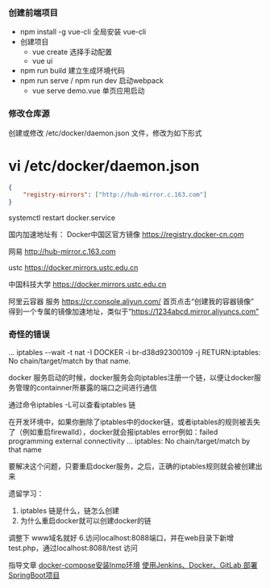 ### 创建前端项目

- npm install -g vue-cli  全局安装 vue-cli
- 创建项目
    - vue create <project-name>  选择手动配置
    - vue ui
- npm run build 建立生成环境代码
- npm run serve  /  npm run dev 启动webpack
  - vue serve demo.vue 单页应用启动

### 修改仓库源
创建或修改 /etc/docker/daemon.json 文件，修改为如下形式

# vi /etc/docker/daemon.json
```json
{
    "registry-mirrors": ["http://hub-mirror.c.163.com"]
}
```
systemctl restart docker.service

国内加速地址有：
Docker中国区官方镜像
https://registry.docker-cn.com

网易
http://hub-mirror.c.163.com

ustc 
https://docker.mirrors.ustc.edu.cn

中国科技大学
https://docker.mirrors.ustc.edu.cn

阿里云容器  服务
https://cr.console.aliyun.com/
首页点击“创建我的容器镜像”  得到一个专属的镜像加速地址，类似于“https://1234abcd.mirror.aliyuncs.com”



### 奇怪的错误

... iptables --wait -t nat -I DOCKER -i br-d38d92300109 -j RETURN:iptables: No chain/target/match by that name.

docker 服务启动的时候，docker服务会向iptables注册一个链，以便让docker服务管理的containner所暴露的端口之间进行通信

通过命令iptables -L可以查看iptables 链

 

在开发环境中，如果你删除了iptables中的docker链，或者iptables的规则被丢失了（例如重启firewalld），docker就会报iptables error例如：failed programming external connectivity … iptables: No chain/target/match by that name

要解决这个问题，只要重启docker服务，之后，正确的iptables规则就会被创建出来

遗留学习：
1. iptables 链是什么，链怎么创建
2. 为什么重启docker就可以创建docker的链


调整下 www域名就好
6.访问localhost:8088端口，并在web目录下新增test.php，通过localhost:8088/test 访问

指导文章
[docker-compose安装lnmp环境](https://www.cnblogs.com/callmelx/p/11099562.html)
[使用Jenkins、Docker、GitLab 部署SpringBoot项目](https://juejin.im/post/5d9025e7f265da5bba416b54)